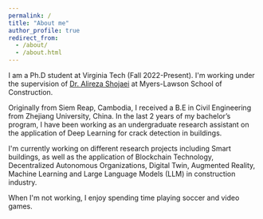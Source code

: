 ```yaml
---
permalink: /
title: "About me"
author_profile: true
redirect_from: 
  - /about/
  - /about.html
---
```


I am a Ph.D student at Virginia Tech (Fall 2022-Present). I'm working under the supervision of [Dr. Alireza Shojaei](https://mlsoc.vt.edu/about/faculty-and-staff/alireza-shojaei.html) at Myers-Lawson School of Construction.

Originally from Siem Reap, Cambodia, I received a B.E in Civil Engineering from Zhejiang University, China. In the last 2 years of my bachelor’s program, I have been working as an undergraduate research assistant on the application of Deep Learning for crack detection in buildings.

I'm currently working on different research projects including Smart buildings, as well as the application of Blockchain Technology, Decentralized Autonomous Organizations,  Digital Twin,  Augmented Reality, Machine Learning and Large Language Models (LLM) in construction industry. 

When I'm not working, I enjoy spending time playing soccer and video games.


